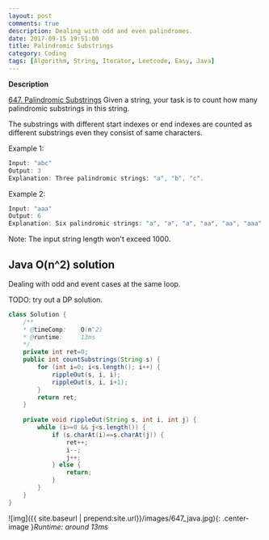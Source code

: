 ```yaml
---
layout: post
comments: true
description: Dealing with odd and even palindromes.
date: 2017-09-15 19:51:00
title: Palindromic Substrings
category: Coding
tags: [Algorithm, String, Iterator, Leetcode, Easy, Java]
---
```


**Description**

[647. Palindromic Substrings](https://leetcode.com/problems/palindromic-substrings/description/)
Given a string, your task is to count how many palindromic substrings in this string.

The substrings with different start indexes or end indexes are counted as different substrings even they consist of same characters.

Example 1:
```java
Input: "abc"
Output: 3
Explanation: Three palindromic strings: "a", "b", "c".
```
Example 2:
```java
Input: "aaa"
Output: 6
Explanation: Six palindromic strings: "a", "a", "a", "aa", "aa", "aaa".
```
Note:
The input string length won't exceed 1000.


## Java O(n^2) solution
Dealing with odd and event cases at the same loop.

TODO: try out a DP solution.
```java
class Solution {
    /**
    * @timeComp:    O(n^2)
    * @runtime:     13ms
    */
    private int ret=0;
    public int countSubstrings(String s) {
        for (int i=0; i<s.length(); i++) {
            rippleOut(s, i, i);
            rippleOut(s, i, i+1);
        }
        return ret;
    }
    
    private void rippleOut(String s, int i, int j) {
        while (i>=0 && j<s.length()) {
            if (s.charAt(i)==s.charAt(j)) {
                ret++;
                i--;
                j++;
            } else {
                return;
            }
        }
    }
}


```
![img]({{ site.baseurl | prepend:site.url}}/images/647_java.jpg){: .center-image }*Runtime: around 13ms*

